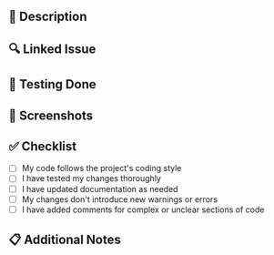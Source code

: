 ## 📝 Description
<!-- Briefly describe what this PR is about -->

## 🔍 Linked Issue
<!-- Link to any related issues: "Fixes #123" or "Relates to #456" -->

## 🧪 Testing Done
<!-- Describe the testing you've done to validate your changes -->

## 📸 Screenshots
<!-- If applicable, add screenshots or GIFs demonstrating the changes -->

## ✅ Checklist
- [ ] My code follows the project's coding style
- [ ] I have tested my changes thoroughly
- [ ] I have updated documentation as needed
- [ ] My changes don't introduce new warnings or errors
- [ ] I have added comments for complex or unclear sections of code

## 📋 Additional Notes
<!-- Any other information that reviewers should know -->